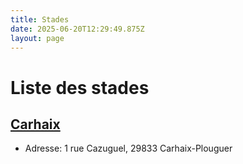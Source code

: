 ```yaml
---
title: Stades
date: 2025-06-20T12:29:49.875Z
layout: page
---
```


# Liste des stades


## [Carhaix](/stades/Carhaix/)
- Adresse: 1 rue Cazuguel, 29833 Carhaix-Plouguer


